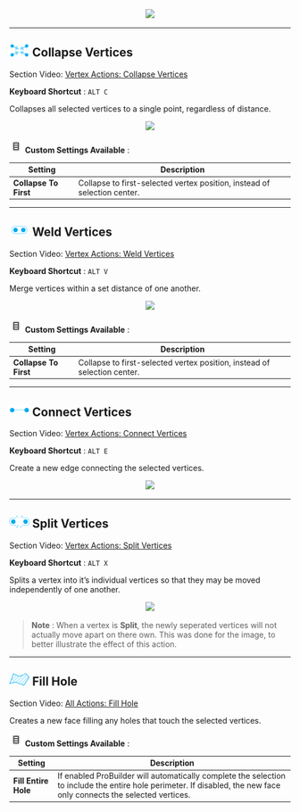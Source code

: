 <!--
#Video: Vertex Actions
[![Vertex Actions Video](../images/VideoLink_YouTube_768.png)](@todo)
 -->

<div style="text-align:center">
<img src="../../images/Toolbar_VertexActions.png">
</div>

---

<a id="collapse"></a>
## ![Collapse Vertices Icon](../images/icons/Vert_Collapse.png "Collapse Vertices Icon") Collapse Vertices

<div class="video-link">
Section Video: <a href="@todo">Vertex Actions: Collapse Vertices</a>
</div>

**Keyboard Shortcut** : `ALT C`

Collapses all selected vertices to a single point, regardless of distance.

<div style="text-align:center">
<img src="../../images/CollapseVerts_Example.png">
</div>

![Options Icon](../images/icons/options.png) **Custom Settings Available** :

Setting | Description
--- | ---
**Collapse To First** | Collapse to first-selected vertex position, instead of selection center.

---

## ![Weld Vertices Icon](../images/icons/Vert_Weld.png "Weld Vertices Icon") Weld Vertices

<div class="video-link">
Section Video: <a href="@todo">Vertex Actions: Weld Vertices</a>
</div>

**Keyboard Shortcut** : `ALT V`

Merge vertices within a set distance of one another.

<div style="text-align:center">
<img src="../../images/WeldVerts_Example.png">
</div>

![Options Icon](../images/icons/options.png) **Custom Settings Available** :

Setting | Description
--- | ---
**Collapse To First** | Collapse to first-selected vertex position, instead of selection center.

---

## ![Connect Vertices Icon](../images/icons/Vert_Connect.png "Connect Vertices Icon") Connect Vertices

<div class="video-link">
Section Video: <a href="@todo">Vertex Actions: Connect Vertices</a>
</div>

**Keyboard Shortcut** : `ALT E`

Create a new edge connecting the selected vertices.

<div style="text-align:center">
<img src="../../images/ConnectVerts_Example.png">
</div>

---

## ![Split Vertices Icon](../images/icons/Vert_Split.png "Split Vertices Icon") Split Vertices

<div class="video-link">
Section Video: <a href="@todo">Vertex Actions: Split Vertices</a>
</div>

**Keyboard Shortcut** : `ALT X`

Splits a vertex into it’s individual vertices so that they may be moved independently of one another.

<div style="text-align:center">
<img src="../../images/SplitVerts_Example.png">
</div>

>**Note** : When a vertex is **Split**, the newly seperated vertices will not actually move apart on there own. This was done for the image, to better illustrate the effect of this action.


---

## ![Fill Hole Icon](../images/icons/Edge_FillHole_Light.png) Fill Hole

<div class="video-link">
Section Video: <a href="@todo">All Actions: Fill Hole</a>
</div>

<!-- @todo images -->

Creates a new face filling any holes that touch the selected vertices.

![Options Icon](../images/icons/options.png) **Custom Settings Available** :

Setting | Description
--- | ---
**Fill Entire Hole** | If enabled ProBuilder will automatically complete the selection to include the entire hole perimeter.  If disabled, the new face only connects the selected vertices.



